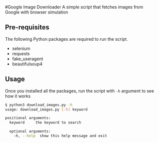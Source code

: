 #Google Image Downloader
A simple script that fetches images from Google with browser simulation

## Pre-requisites
The following Python packages are required to run the script.

- selenium
- requests
- fake_useragent
- beautifulsoup4

## Usage
Once you installed all the packages, run the script with `-h` argument to see how it works
```bash
$ python3 download_images.py -h
usage: download_images.py [-h] keyword

positional arguments:
  keyword     the keyword to search

  optional arguments:
    -h, --help  show this help message and exit
```
